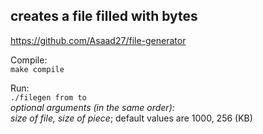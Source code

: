 ## creates a file filled with bytes
https://github.com/Asaad27/file-generator

Compile: <br />
`make compile`  

Run: <br />
`./filegen from to` <br />
_optional arguments (in the same order): <br />_
_size of file,_ _size of piece_; default values are 1000, 256 (KB)
